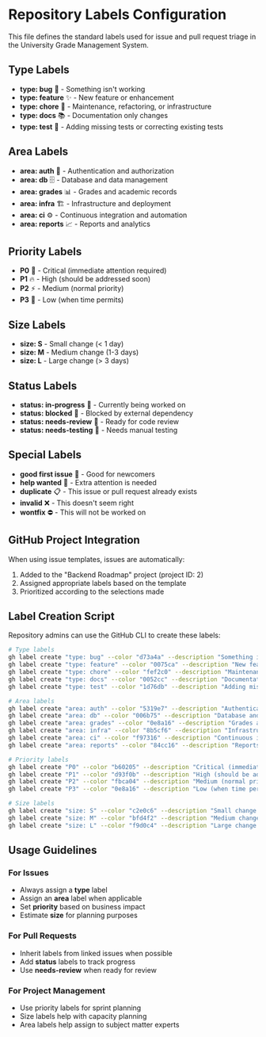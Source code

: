 # Repository Labels Configuration

This file defines the standard labels used for issue and pull request triage in the University Grade Management System.

## Type Labels
- **type: bug** 🐛 - Something isn't working
- **type: feature** ✨ - New feature or enhancement
- **type: chore** 🔧 - Maintenance, refactoring, or infrastructure
- **type: docs** 📚 - Documentation only changes
- **type: test** 🧪 - Adding missing tests or correcting existing tests

## Area Labels
- **area: auth** 🔐 - Authentication and authorization
- **area: db** 🗄️ - Database and data management
- **area: grades** 📊 - Grades and academic records
- **area: infra** 🏗️ - Infrastructure and deployment
- **area: ci** ⚙️ - Continuous integration and automation
- **area: reports** 📈 - Reports and analytics

## Priority Labels
- **P0** 🚨 - Critical (immediate attention required)
- **P1** 🔥 - High (should be addressed soon)
- **P2** ⚡ - Medium (normal priority)
- **P3** 🌱 - Low (when time permits)

## Size Labels
- **size: S** - Small change (< 1 day)
- **size: M** - Medium change (1-3 days)
- **size: L** - Large change (> 3 days)

## Status Labels
- **status: in-progress** 🚧 - Currently being worked on
- **status: blocked** 🚫 - Blocked by external dependency
- **status: needs-review** 👀 - Ready for code review
- **status: needs-testing** 🧪 - Needs manual testing

## Special Labels
- **good first issue** 👶 - Good for newcomers
- **help wanted** 🙋 - Extra attention is needed
- **duplicate** 📋 - This issue or pull request already exists
- **invalid** ❌ - This doesn't seem right
- **wontfix** ⛔ - This will not be worked on

## GitHub Project Integration

When using issue templates, issues are automatically:
1. Added to the "Backend Roadmap" project (project ID: 2)
2. Assigned appropriate labels based on the template
3. Prioritized according to the selections made

## Label Creation Script

Repository admins can use the GitHub CLI to create these labels:

```bash
# Type labels
gh label create "type: bug" --color "d73a4a" --description "Something isn't working"
gh label create "type: feature" --color "0075ca" --description "New feature or enhancement"
gh label create "type: chore" --color "fef2c0" --description "Maintenance, refactoring, or infrastructure"
gh label create "type: docs" --color "0052cc" --description "Documentation only changes"
gh label create "type: test" --color "1d76db" --description "Adding missing tests or correcting existing tests"

# Area labels
gh label create "area: auth" --color "5319e7" --description "Authentication and authorization"
gh label create "area: db" --color "006b75" --description "Database and data management"
gh label create "area: grades" --color "0e8a16" --description "Grades and academic records"
gh label create "area: infra" --color "8b5cf6" --description "Infrastructure and deployment"
gh label create "area: ci" --color "f97316" --description "Continuous integration and automation"
gh label create "area: reports" --color "84cc16" --description "Reports and analytics"

# Priority labels
gh label create "P0" --color "b60205" --description "Critical (immediate attention required)"
gh label create "P1" --color "d93f0b" --description "High (should be addressed soon)"
gh label create "P2" --color "fbca04" --description "Medium (normal priority)"
gh label create "P3" --color "0e8a16" --description "Low (when time permits)"

# Size labels
gh label create "size: S" --color "c2e0c6" --description "Small change (< 1 day)"
gh label create "size: M" --color "bfd4f2" --description "Medium change (1-3 days)"
gh label create "size: L" --color "f9d0c4" --description "Large change (> 3 days)"
```

## Usage Guidelines

### For Issues
- Always assign a **type** label
- Assign an **area** label when applicable
- Set **priority** based on business impact
- Estimate **size** for planning purposes

### For Pull Requests
- Inherit labels from linked issues when possible
- Add **status** labels to track progress
- Use **needs-review** when ready for review

### For Project Management
- Use priority labels for sprint planning
- Size labels help with capacity planning
- Area labels help assign to subject matter experts